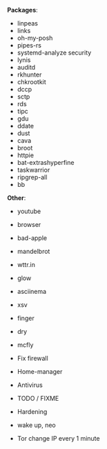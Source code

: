**Packages**:
- linpeas
- links
- oh-my-posh
- pipes-rs
- systemd-analyze security
- lynis
- auditd
- rkhunter
- chkrootkit
- dccp
- sctp
- rds
- tipc
- gdu
- ddate
- dust
- cava
- broot
- httpie
- bat-extrashyperfine
- taskwarrior
- ripgrep-all
- bb

**Other**:
- youtube
- browser
- bad-apple
- mandelbrot

- wttr.in
- glow

- asciinema
- xsv
- finger
- dry
- mcfly

- Fix firewall
- Home-manager
- Antivirus

- TODO / FIXME
- Hardening

- wake up, neo

- Tor change IP every 1 minute

